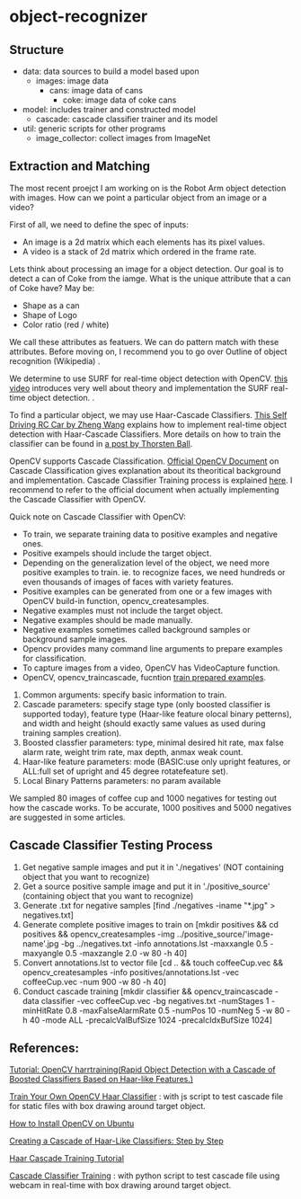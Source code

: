 # object-recognizer

## Structure

  * data: data sources to build a model based upon
    * images: image data
      * cans: image data of cans
        * coke: image data of coke cans
  * model: includes trainer and constructed model
    * cascade: cascade classifier trainer and its model
  * util: generic scripts for other programs
    * image_collector: collect images from ImageNet


## Extraction and Matching

The most recent proejct I am working on is the Robot Arm object detection with images. How can we point a particular object from an image or a video?

First of all, we need to define the spec of inputs:

  * An image is a 2d matrix which each elements has its pixel values.
  * A video is a stack of 2d matrix which ordered in the frame rate. 


Lets think about processing an image for a object detection. Our goal is to detect a can of Coke from the iamge.
What is the unique attribute that a can of Coke have? May be:

  * Shape as a can
  * Shape of Logo
  * Color ratio (red / white)


We call these attributes as featuers. We can do pattern match with these attributes. Before moving on, I recommend you to go over Outline of object recognition (Wikipedia) .

We determine to use SURF for real-time object detection with OpenCV. [this video](https://www.youtube.com/watch?v=ZXn69V-1kEM) introduces very well about theory and implementation the SURF real-time object detection. .

To find a particular object, we may use Haar-Cascade Classifiers. [This Self Driving RC Car by Zheng Wang](https://zhengludwig.wordpress.com/projects/self-driving-rc-car/) explains how to implement real-time object detection with Haar-Cascade Classifiers. More details on how to train the classifier can be found in [a post by Thorsten Ball](http://coding-robin.de/2013/07/22/train-your-own-opencv-haar-classifier.html).

OpenCV supports Cascade Classification. [Official OpenCV Document](http://docs.opencv.org/2.4/modules/objdetect/doc/cascade_classification.html) on Cascade Classification gives explanation about its theoritical background and implementation. Cascade Classifier Training process is explained [here](http://docs.opencv.org/2.4/doc/user_guide/ug_traincascade.html). I recommend to refer to the official document when actually implementing the Cascade Classifier with OpenCV.

Quick note on Cascade Classifier with OpenCV:

  * To train, we separate training data to positive examples and negative ones.
  * Positive exampels should include the target object.
  * Depending on the generalization level of the object, we need more positive examples to train.
  ie. to recognize faces, we need hundreds or even thousands of images of faces with variety features.
  * Positive examples can be generated from one or a few images with OpenCV build-in function, opencv_createsamples.
  * Negative examples must not include the target object.
  * Negative examples should be made manually.
  * Negative examples sometimes called background samples or background sample images.
  * Opencv provides many command line arguments to prepare examples for classification.
  * To capture images from a video, OpenCV has VideoCapture function.
  * OpenCV, opencv_traincascade, fucntion [train prepared examples](http://docs.opencv.org/2.4/modules/highgui/doc/reading_and_writing_images_and_video.html#videocapture-set).
  1. Common arguments: specify basic information to train.
  2. Cascade parameters: specify stage type (only boosted classifier is supported today), feature type (Haar-like feature olocal binary petterns), and width and height (should exactly same values as used during training samples creation).
  3. Boosted classfier parameters: type, minimal desired hit rate, max false alarm rate, weight trim rate, max depth, anmax weak count.
  4. Haar-like feature parameters: mode (BASIC:use only upright features, or ALL:full set of upright and 45 degree rotatefeature set).
  5. Local Binary Patterns parameters: no param available

We sampled 80 images of coffee cup and 1000 negatives for testing out how the cascade works.
To be accurate, 1000 positives and 5000 negatives are suggested in some articles.


## Cascade Classifier Testing Process

1. Get negative sample images and put it in './negatives' (NOT containing object that you want to recognize)
2. Get a source positive sample image and put it in './positive_source' (containing object that you want to recognize)
3. Generate .txt for negative samples [find ./negatives -iname "*.jpg" > negatives.txt]
4. Generate complete positive images to train on [mkdir positives && cd positives && opencv_createsamples -img ../positive_source/'image-name'.jpg -bg ../negatives.txt -info annotations.lst -maxxangle 0.5 -maxyangle 0.5 -maxzangle 2.0 -w 80 -h 40]
5. Convert annotations.lst to vector file [cd .. && touch coffeeCup.vec && opencv_createsamples -info positives/annotations.lst -vec coffeeCup.vec -num 900 -w 80 -h 40]
6. Conduct cascade training [mkdir classifier && opencv_traincascade -data classifier -vec coffeeCup.vec -bg negatives.txt -numStages 1 -minHitRate 0.8 -maxFalseAlarmRate 0.5 -numPos 10 -numNeg 5 -w 80 -h 40 -mode ALL -precalcValBufSize 1024 -precalcIdxBufSize 1024]

## References:

[Tutorial: OpenCV harrtraining(Rapid Object Detection with a Cascade of Boosted Classifiers Based on Haar-like Features.)](note.sonots.com/SciSoftware/haartraining.html)

[Train Your Own OpenCV Haar Classifier](http://coding-robin.de/2013/07/22/train-your-own-opencv-haar-classifier.html) : with js script to test cascade file for static files with box drawing around target object.

[How to Install OpenCV on Ubuntu](http://www.pyimagesearch.com/2016/10/24/ubuntu-16-04-how-to-install-opencv/)

[Creating a Cascade of Haar-Like Classifiers: Step by Step](https://www.cs.auckland.ac.nz/~m.rezaei/Tutorials/Creating_a_Cascade_of_Haar-Like_Classifiers_Step_by_Step.pdf)

[Haar Cascade Training Tutorial](http://www.trevorsherrard.com/Haar_training.html)

[Cascade Classifier Training](http://docs.opencv.org/2.4/doc/user_guide/ug_traincascade.html#positive-samples) : with python script to test cascade file using webcam in real-time with box drawing around target object.
